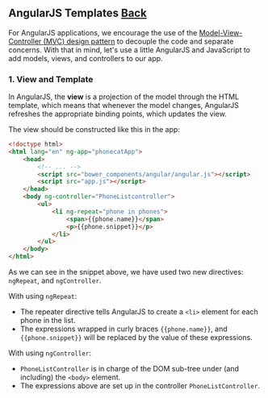 ## AngularJS Templates [Back](./../angular1.md)

For AngularJS applications, we encourage the use of the [Model-View-Controller (MVC) design pattern](http://en.wikipedia.org/wiki/Model%E2%80%93View%E2%80%93Controller) to decouple the code and separate concerns. With that in mind, let's use a little AngularJS and JavaScript to add models, views, and controllers to our app.

### 1. View and Template

In AngularJS, the **view** is a projection of the model through the HTML template, which means that whenever the model changes, AngularJS refreshes the appropriate binding points, which updates the view.

The view should be constructed like this in the app:

```html
<!doctype html>
<html lang="en" ng-app="phonecatApp">
    <head>
        <!-- ... -->
        <script src="bower_components/angular/angular.js"></script>
        <script src="app.js"></script>
    </head>
    <body ng-controller="PhoneListcontroller">
        <ul>
            <li ng-repeat="phone in phones">
                <span>{{phone.name}}</span>
                <p>{{phone.snippet}}</p>
            </li>
        </ul>
    </body>
</html>
```

As we can see in the snippet above, we have used two new directives: `ngRepeat`, and `ngController`.

With using `ngRepeat`:

- The repeater directive tells AngularJS to create a `<li>` element for each phone in the list.
- The expressions wrapped in curly braces `{{phone.name}}`, and `{{phone.snippet}}` will be replaced by the value of these expressions.

With using `ngController`:

- `PhoneListController` is in charge of the DOM sub-tree under (and including) the `<body>` element.
- The expressions above are set up in the controller `PhoneListController`.